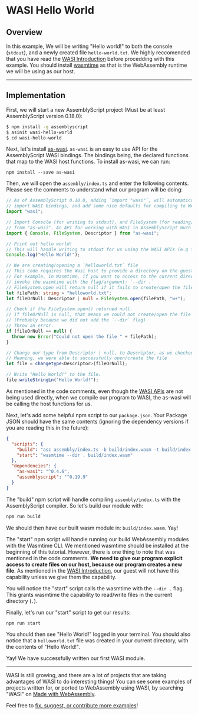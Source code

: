 # WASI Hello World

## Overview

In this example, We will be writing "Hello world!" to both the console (`stdout`), and a newly created file `hello-world.txt`. We highly reccomended that you have read the [WASI Introduction](/example-redirect?exampleName=wasi-introduction&programmingLanguage=all) before procedding with this example. You should install [wasmtime](https://wasmtime.dev/) as that is the WebAssembly runtime we will be using as our host.

---

## Implementation

First, we will start a new AssemblyScript project (Must be at least AssemblyScript version 0.18.0):

```bash
$ npm install -g assemblyscript
$ asinit wasi-hello-world
$ cd wasi-hello-world
```

Next, let's install [as-wasi](https://github.com/jedisct1/as-wasi). `as-wasi` is an easy to use API for the AssemblyScript WASI bindings. The bindings being, the declared functions that map to the WASI host functions. To install as-wasi, we can run:

`npm install --save as-wasi`

Then, we will open the `assembly/index.ts` and enter the following contents. Please see the comments to understand what our program will be doing:

```typescript
// As of AssemblyScript 0.10.0, adding `import "wasi"`, will automatically
// import WASI bindings, and add some nice defaults for compiling to WASI.
import "wasi";

// Import Console (for writing to stdout), and FileSystem (for reading/writing files)
// from "as-wasi". An API for working with WASI in AssemblyScript much easier.
import { Console, FileSystem, Descriptor } from "as-wasi";

// Print out hello world!
// This will handle writing to stdout for us using the WASI APIs (e.g fd_write)
Console.log("Hello World!");

// We are creating/opening a `helloworld.txt` file
// This code requires the Wasi host to provide a directory on the guest.
// For example, in Wasmtime, if you want to access to the current directory,
// invoke the wasmtime with the flag/argument: `--dir .`
// FileSystem.open will return null if it fails to create/open the file
let filePath: string = "helloworld.txt";
let fileOrNull: Descriptor | null = FileSystem.open(filePath, "w+");

// Check if the FileSystem.open() returned null.
// If fileOrNull is null, that means we could not create/open the file
// (Probably because we did not add the `--dir` flag)
// Throw an error.
if (fileOrNull == null) {
  throw new Error("Could not open the file " + filePath);
}

// Change our type from Descriptor | null, to Descriptor, as we checked above.
// Meaning, we were able to successfully open/create the file
let file = changetype<Descriptor>(fileOrNull);

// Write "Hello World!" to the file.
file.writeStringLn("Hello World!");
```

As mentioned in the code comments, even though the [WASI APIs](https://github.com/WebAssembly/WASI/blob/master/phases/snapshot/docs.md) are not being used directly, when we compile our program to WASI, the as-wasi will be calling the host functions for us.

Next, let's add some helpful npm script to our `package.json`. Your Package JSON should have the same contents (ignoring the dependency versions if you are reading this in the future):

```json
{
  "scripts": {
    "build": "asc assembly/index.ts -b build/index.wasm -t build/index.wat",
    "start": "wasmtime --dir . build/index.wasm"
  },
  "dependencies": {
    "as-wasi": "^0.4.6",
    "assemblyscript": "^0.19.9"
  }
}
```

The "build" npm script will handle compiling `assembly/index.ts` with the AssemblyScript compiler. So let's build our module with:

```bash
npm run build
```

We should then have our built wasm module in: `build/index.wasm`. Yay!

The "start" npm script will handle running our build WebAssembly modules with the Wasmtime CLI. We mentioned wasmtime should be installed at the beginning of this tutorial. However, there is one thing to note that was mentioned in the code comments. **We need to give our program explicit access to create files on our host, because our program creates a new file**. As mentioned in the [WASI Introduction](/example-redirect?exampleName=wasi-introduction), our guest will not have this capability unless we give them the capability.

You will notice the "start" script calls the wasmtime with the `--dir .` flag. This grants wasmtime the capability to read/write files in the current directory (`.`).

Finally, let's run our "start" script to get our results:

```bash
npm run start
```

You should then see "Hello World!" logged in your terminal. You should also notice that a `helloworld.txt` file was created in your current directory, with the contents of "Hello World!".

Yay! We have successfully written our first WASI module.

---

WASI is still growing, and there are a lot of projects that are taking advantages of WASI to do interesting things! You can see some examples of projects written for, or ported to WebAssembly using WASI, by searching "WASI" on [Made with WebAssembly](https://madewithwebassembly.com/).

Feel free to [fix, suggest, or contribute more examples](https://github.com/torch2424/wasm-by-example)!
